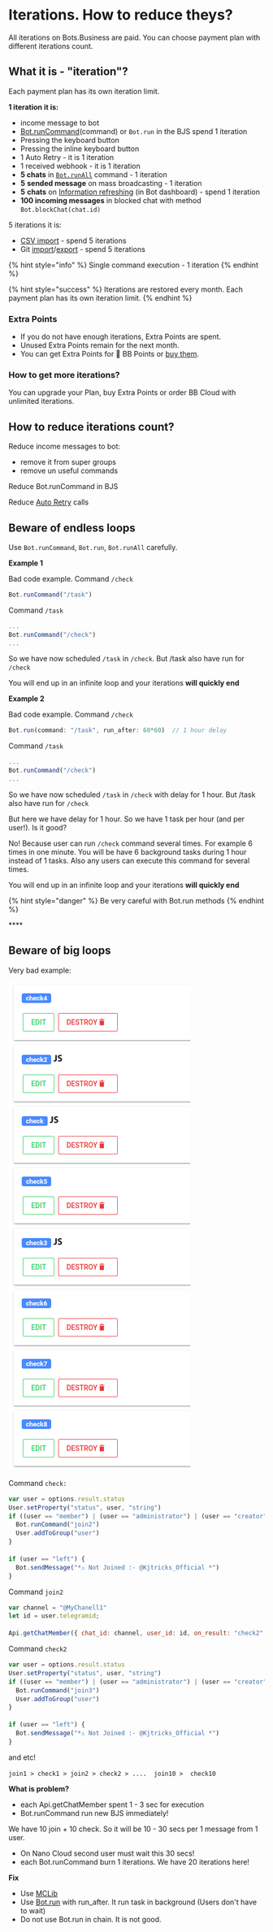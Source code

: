 # Iterations. How to reduce theys?

All iterations on Bots.Business are paid. You can choose payment plan with different iterations count.

## What it is - "iteration"?

Each payment plan has its own iteration limit.

**1 iteration it is:**

* income message to bot
* [Bot.runCommand](https://help.bots.business/scenarios-and-bjs/bot-functions)\(command\) or `Bot.run` in the BJS spend 1 iteration
* Pressing the keyboard button
* Pressing the inline keyboard button
* 1 Auto Retry - it is 1 iteration
* 1 received webhook - it is 1 iteration
* **5 chats** in [`Bot.runAll`](https://help.bots.business/scenarios-and-bjs/bot-functions#bot-runall-options) command - 1 iteration
* **5** **sended message** on mass broadcasting - 1 iteration
* **5** **chats** on [Information refreshing](https://help.bots.business/bot-information) \(in Bot dashboard\) - spend 1 iteration
* **100 incoming messages** in blocked chat with method `Bot.blockChat(chat.id)`



5 iterations it is:

* [CSV import](https://help.bots.business/create-bot-from-google-table) - spend 5 iterations
* Git [import](https://help.bots.business/git/import-bot-from-git-repository)/[export](https://help.bots.business/git/export-bot-to-git-repository) - spend 5 iterations



{% hint style="info" %}
Single command execution - 1 iteration
{% endhint %}

{% hint style="success" %}
Iterations are restored every month. Each payment plan has its own iteration limit.
{% endhint %}

### Extra Points

* If you do not have enough iterations, Extra Points are spent.
* Unused Extra Points remain for the next month.
* You can get Extra Points for 💎 BB Points or [buy them](https://t.me/BotsBusinessAdminBot).



### How to get more iterations?

You can upgrade your Plan, buy Extra Points or order BB Cloud with unlimited iterations.



## How to reduce iterations count?

Reduce income messages to bot:

* remove it from super groups
* remove un useful commands

Reduce Bot.runCommand in BJS

Reduce [Auto Retry](https://help.bots.business/commands/auto-retry) calls

## Beware of endless loops

Use `Bot.runCommand`, `Bot.run`, `Bot.runAll` carefully. 

**Example 1**

Bad code example. Command `/check`

```javascript
Bot.runCommand("/task")
```

Command `/task`

```javascript
...
Bot.runCommand("/check")
...
```

So we have now scheduled `/task` in `/check`. But /task also have run for `/check`

You will end up in an infinite loop and your iterations **will quickly end**

**Example 2**

Bad code example. Command `/check`

```javascript
Bot.run(command: "/task", run_after: 60*60)  // 1 hour delay


```

Command `/task`

```javascript
...
Bot.runCommand("/check")
...
```

So we have now scheduled `/task` in `/check` with delay for 1 hour. But /task also have run for `/check`

But here we have delay for 1 hour. So we have 1 task per hour \(and per user!\). Is it good?

No! Because user can run `/check` command several times. For example 6 times in one minute. You will be have 6 background tasks during 1 hour instead of 1 tasks. Also any users can execute this command for several times.

You will end up in an infinite loop and your iterations **will quickly end**

{% hint style="danger" %}
Be very careful with Bot.run methods
{% endhint %}

\*\*\*\*

## Beware of **big** loops

Very bad example:

![](.gitbook/assets/image%20%2886%29.png)

Command `check:`

```javascript
var user = options.result.status
User.setProperty("status", user, "string")
if ((user == "member") | (user == "administrator") | (user == "creator")) {
  Bot.runCommand("join2")
  User.addToGroup("user")
}

if (user == "left") {
  Bot.sendMessage("*⚠️ Not Joined :- @Kjtricks_Official *")
}
```

Command `join2`

```javascript
var channel = "@MyChanell1"
let id = user.telegramid;

Api.getChatMember({ chat_id: channel, user_id: id, on_result: "check2" })
```



  
Command `check2`

```javascript
var user = options.result.status
User.setProperty("status", user, "string")
if ((user == "member") | (user == "administrator") | (user == "creator")) {
  Bot.runCommand("join3")
  User.addToGroup("user")
}

if (user == "left") {
  Bot.sendMessage("*⚠️ Not Joined :- @Kjtricks_Official *")
}
```

and etc!

`join1 > check1 > join2 > check2 > ....  join10 >  check10`

**What is problem?**

* each Api.getChatMember spent 1 - 3 sec for execution
* Bot.runCommand run new BJS immediately!

We have 10 join + 10 check. So it will be 10 - 30 secs per 1 message from 1 user. 

* On Nano Cloud second user must wait this 30 secs!
* each Bot.runCommand burn 1 iterations. We have 20 iterations here!

**Fix**

* Use [MCLib](libs/membershipchecker.md)
* Use [Bot.run](scenarios-and-bjs/bot-functions.md#bot-run-params) with run\_after. It run task in background \(Users don't have to wait\)
* Do not use Bot.run in chain. It is not good. 

 

